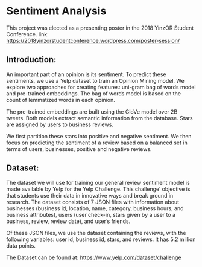 # Sentiment Analysis

This project was elected as a presenting poster in the 2018 YinzOR Student Conference. link: https://2018yinzorstudentconference.wordpress.com/poster-session/

## Introduction:
An important part of an opinion is its sentiment. To predict these sentiments, we use a Yelp dataset to train an Opinion Mining model. We explore two approaches for creating features: uni-gram bag of words model and pre-trained embeddings. The bag of words model is based on the count of lemmatized words in each opinion. 

The pre-trained embeddings are built using the GloVe model over 2B tweets. Both models extract semantic information from the database. Stars are assigned by users to business reviews.

We first partition these stars into positive and negative sentiment. We then focus on predicting the sentiment of a review based on a balanced set in terms of users, businesses, positive and negative reviews.


## Dataset:
The dataset we will use for training our general review sentiment model is made available by Yelp for the Yelp Challenge. This challenge’ objective is that students use their data in innovative ways and break ground in research. The dataset consists of 7 JSON files with information about businesses (business id, location, name, category, business hours, and business attributes), users (user check-in, stars given by a user to a business, review, review date), and user’s friends.

Of these JSON files, we use the dataset containing the reviews, with the following variables: user id, business id, stars, and reviews. It has 5.2 million data points.

The Dataset can be found at: https://www.yelp.com/dataset/challenge
